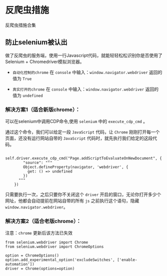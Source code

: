 # 反爬虫措施

反爬虫措施合集

## 防止selenium被认出

做了反爬虫的服务端，使用一行Javascript代码，就能轻轻松松识别你是否使用了Selenium + Chromedriver模拟浏览器。

*   `自动化控制的chrome` 在 `console` 中输入：`window.navigator.webdriver` 返回的值为 `True` 

*   `真实打开的chrome` 在 `console` 中输入：`window.navigator.webdriver` 返回的值为 `undefined` 

### 解决方案1（适合新版chrome）：

可以在selenium中调用CDP命令,使用 `selenium` 中的 `execute_cdp_cmd` 。

通过这个命令，我们可以给定一段 `JavaScript` 代码，让 `Chrome` 刚刚打开每一个页面，还没有运行网站自带的 `JavaScript` 代码时，就先执行我们给定的这段代码。

        self.driver.execute_cdp_cmd("Page.addScriptToEvaluateOnNewDocument", {
            "source": """
            Object.defineProperty(navigator, 'webdriver', {
              get: () => undefined
            })
          """
        })

只需要执行一次，之后只要你不关闭这个 `driver` 开启的窗口，无论你打开多少个网址，他都会自动提前在网站自带的所有 `js` 之前执行这个语句，隐藏 `window.navigator.webdriver`。


### 解决方案2（适合老版chrome）：

注意：`chrome` 更新后该方法已失效

    from selenium.webdriver import Chrome
    from selenium.webdriver import ChromeOptions

    option = ChromeOptions()
    option.add_experimental_option('excludeSwitches', ['enable-automation'])
    driver = Chrome(options=option)


